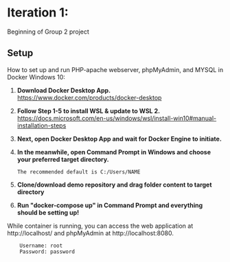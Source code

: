 # Iteration 1:
Beginning of Group 2 project

## Setup

How to set up and run PHP-apache webserver, phpMyAdmin, and MYSQL in Docker Windows 10:

1) **Download Docker Desktop App.**
https://www.docker.com/products/docker-desktop

2) **Follow Step 1-5 to install WSL & update to WSL 2.**
https://docs.microsoft.com/en-us/windows/wsl/install-win10#manual-installation-steps

3) **Next, open Docker Desktop App and wait for Docker Engine to initiate.**

4) **In the meanwhile, open Command Prompt in Windows and choose your preferred target directory.**

       The recommended default is C:/Users/NAME 

5) **Clone/download demo repository and drag folder content to target directory**

6) **Run "docker-compose up" in Command Prompt and everything should be setting up!**

While container is running, you can access the web application at http://localhost/ and phpMyAdmin at http://localhost:8080. 
        
        Username: root
        Password: password

